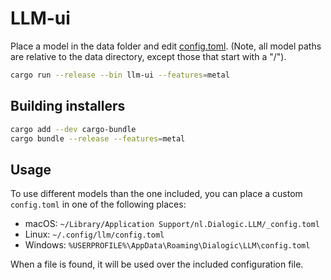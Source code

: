 # LLM-ui

Place a model in the data folder and edit [config.toml](./data/config.toml). (Note, all model paths are relative to the
data directory, except those that start with a "/").

```sh
cargo run --release --bin llm-ui --features=metal
```

## Building installers

```sh
cargo add --dev cargo-bundle
cargo bundle --release --features=metal
```

## Usage

To use different models than the one included, you can place a custom `config.toml` in one of the following places:

- macOS: `~/Library/Application Support/nl.Dialogic.LLM/_config.toml`
- Linux: `~/.config/llm/config.toml`
- Windows: `%USERPROFILE%\AppData\Roaming\Dialogic\LLM\config.toml`

When a file is found, it will be used over the included configuration file.
